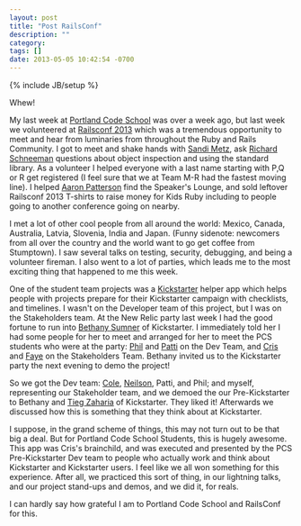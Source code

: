 ```yaml
---
layout: post
title: "Post RailsConf"
description: ""
category: 
tags: []
date: 2013-05-05 10:42:54 -0700
---
```

{% include JB/setup %}

Whew! 

My last week at
[Portland Code School](http://www.portlandcodeschool.com) was over a
week ago, but last week we volunteered at
[Railsconf 2013](http://www.railsconf.com/) which was a tremendous
opportunity to meet and hear from luminaries from throughout the Ruby
and Rails Community. I got to meet and shake hands with
[Sandi Metz](http://sandimetz.com), ask
[Richard Schneeman](http://schneems.com/) questions about object
inspection and using the standard library. As a volunteer I helped
everyone with a last name starting with P,Q or R get registered (I
feel sure that we at Team M-R had the fastest moving line). I helped
[Aaron Patterson](http://tenderlovemaking.com/) find the Speaker's
Lounge, and sold leftover Railsconf 2013 T-shirts to raise money for
Kids Ruby including to people going to another conference going on
nearby.

<!-- more -->

I met a lot of other cool people from all around the world: Mexico,
Canada, Australia, Latvia, Slovenia, India and Japan. (Funny sidenote:
newcomers from all over the country and the world want to go get
coffee from Stumptown). I saw several talks on testing, security,
debugging, and being a volunteer fireman. I also went to a lot of
parties, which leads me to the most exciting thing that happened to me
this week.

One of the student team projects was a
[Kickstarter](http://www.kickstarter.com) helper app which helps people with
projects prepare for their Kickstarter campaign with checklists, and
timelines. I wasn't on the Developer team of this project, but I was
on the Stakeholders team. At the New Relic party last week I had the
good fortune to run into
[Bethany Sumner](http://www.bethanysumner.com/) of Kickstarter. I
immediately told her I had some people for her to meet and arranged
for her to meet the PCS students who were at the party:
[Phil](http://phamlabs.com/) and [Patti](http://pjlavallee.com/) on
the Dev Team, and [Cris](http://www.milky-way-media.com/) and
[Faye](http://fayeishere.github.io/) on the Stakeholders Team. Bethany
invited us to the Kickstarter party the next evening to demo the
project!

So we got the Dev team: [Cole](http://ichabodcole.github.io/),
[Neilson](http://neilmakn.github.io/), Patti, and Phil; and myself,
representing our Stakeholder team, and we demoed the our
Pre-Kickstarter to Bethany and [Tieg Zaharia](http://solid1pxred.com/)
of Kickstarter. They liked it! Afterwards we discussed how this is
something that they think about at Kickstarter.

I suppose, in the grand scheme of things, this may not turn out to be
that big a deal. But for Portland Code School Students, this is hugely
awesome. This app was Cris's brainchild, and was executed and
presented by the PCS Pre-Kickstarter Dev team to people who actually
work and think about Kickstarter and Kickstarter users. I feel like we
all won something for this experience. After all, we practiced this
sort of thing, in our lightning talks, and our project stand-ups and
demos, and we did it, for reals.

I can hardly say how grateful I am to Portland Code School and
RailsConf for this.
